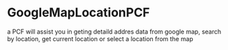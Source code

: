 # GoogleMapLocationPCF
a PCF will assist you in geting detaild addres data from google map, search by location, get current location or select a location from the map
